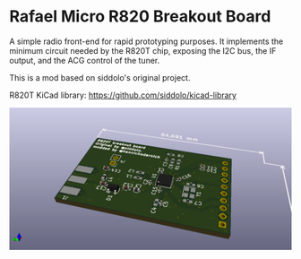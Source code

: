 # Rafael Micro R820 Breakout Board

A simple radio front-end for rapid prototyping purposes. It implements the minimum circuit needed by the R820T chip, exposing the I2C bus, the IF output, and the ACG control of the tuner.

This is a mod based on siddolo's original project.

R820T KiCad library: https://github.com/siddolo/kicad-library

![R820 Breakout Board](render.png)

